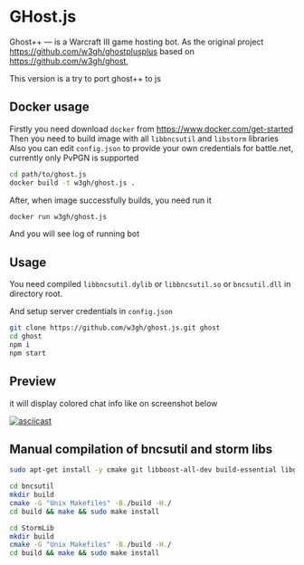 # GHost.js
Ghost++ — is a Warcraft III game hosting bot. As the original project https://github.com/w3gh/ghostplusplus based on https://github.com/w3gh/ghost, 

This version is a try to port ghost++ to js

## Docker usage
Firstly you need download `docker` from https://www.docker.com/get-started
Then you need to build image with all `libbncsutil` and `libstorm` libraries
Also you can edit `config.json` to provide your own credentials for battle.net, currently only PvPGN is supported

```bash
cd path/to/ghost.js
docker build -t w3gh/ghost.js .
```
After, when image successfully builds, you need run it
```bash
docker run w3gh/ghost.js
```
And you will see log of running bot

## Usage

You need compiled `libbncsutil.dylib` or `libbncsutil.so` or `bncsutil.dll` in directory root.

And setup server credentials in `config.json`

```bash
git clone https://github.com/w3gh/ghost.js.git ghost
cd ghost
npm i
npm start
```

## Preview
it will display colored chat info like on screenshot below

[![asciicast](https://asciinema.org/a/75HoG34I0UEk9lNvDqeO430Cp.svg)](https://asciinema.org/a/75HoG34I0UEk9lNvDqeO430Cp)


## Manual compilation of bncsutil and storm libs

```bash
sudo apt-get install -y cmake git libboost-all-dev build-essential libgmp-dev zlib1g-dev libbz2-dev libmysql++-dev

cd bncsutil
mkdir build
cmake -G "Unix Makefiles" -B./build -H./
cd build && make && sudo make install

cd StormLib
mkdir build
cmake -G "Unix Makefiles" -B./build -H./
cd build && make && sudo make install
```
